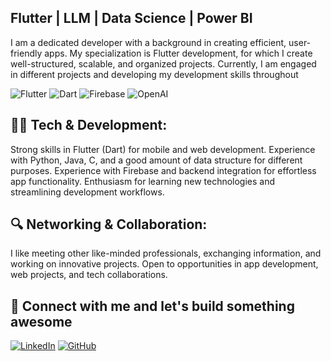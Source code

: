 ## Flutter | LLM | Data Science | Power BI

I am a dedicated developer with a background in creating efficient, user-friendly apps. My specialization is Flutter development, for which I create well-structured, scalable, and organized projects. Currently, I am engaged in different projects and developing my development skills throughout

![Flutter](https://img.shields.io/badge/Flutter-02569B?style=flat&logo=flutter&logoColor=white)
![Dart](https://img.shields.io/badge/Dart-0175C2?style=flat&logo=dart&logoColor=white)
![Firebase](https://img.shields.io/badge/Firebase-FFCA28?style=flat&logo=firebase&logoColor=black)
![OpenAI](https://img.shields.io/badge/OpenAI-412991?style=flat&logo=openai&logoColor=white)

## 👨‍💻 Tech & Development:

Strong skills in Flutter (Dart) for mobile and web development.
Experience with Python, Java, C, and a good amount of data structure for different purposes.
Experience with Firebase and backend integration for effortless app functionality.
Enthusiasm for learning new technologies and streamlining development workflows.

## 🔍 Networking & Collaboration:

I like meeting other like-minded professionals, exchanging information, and working on innovative projects. 
Open to opportunities in app development, web projects, and tech collaborations.

## 📩 Connect with me and let's build something awesome
[![LinkedIn](https://img.shields.io/badge/LinkedIn-%230077B5.svg?&style=flat&logo=linkedin&logoColor=white)](https://www.linkedin.com/in/yash-grover17)
[![GitHub](https://img.shields.io/badge/GitHub-181717?style=flat&logo=github&logoColor=white)]({https://www.github.com/yashgrover25)

<!--
**yashgrover25/yashgrover25** is a ✨ _special_ ✨ repository because its `README.md` (this file) appears on your GitHub profile.

Here are some ideas to get you started:

- 🔭 I’m currently working on ...
- 🌱 I’m currently learning ...
- 👯 I’m looking to collaborate on ...
- 🤔 I’m looking for help with ...
- 💬 Ask me about ...
- 📫 How to reach me: ...
- 😄 Pronouns: ...
- ⚡ Fun fact: ...
-->
